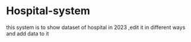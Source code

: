 # Hospital-system
this system is to show dataset of hospital in 2023 ,edit it in different ways and add data to it 
